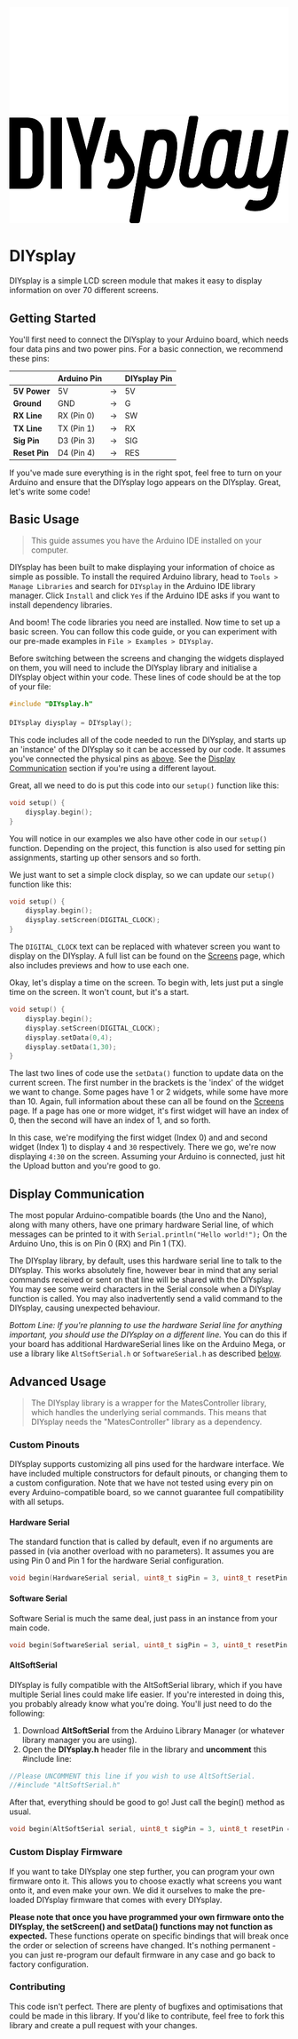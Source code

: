 ![DIYsplay Logo](./DIYsplay_Logo_White.png#gh-dark-mode-only)
![DIYsplay Logo](./DIYsplay_Logo.png#gh-light-mode-only)

# DIYsplay
DIYsplay is a simple LCD screen module that makes it easy to display information on over 70 different screens.

## Getting Started
You'll first need to connect the DIYsplay to your Arduino board, which needs four data pins and two power pins. For a basic connection, we recommend these pins:

|               | Arduino Pin |   | DIYsplay Pin |
|---------------|-------------|---|--------------|
| **5V Power**  | 5V          | → | 5V           |
| **Ground**    | GND         | → | G            |
| **RX Line**   | RX (Pin 0)  | → | SW           |
| **TX Line**   | TX (Pin 1)  | → | RX           |
| **Sig Pin**   | D3 (Pin 3)  | → | SIG          |
| **Reset Pin** | D4 (Pin 4)  | → | RES          |

If you've made sure everything is in the right spot, feel free to turn on your Arduino and ensure that the DIYsplay logo appears on the DIYsplay. Great, let's write some code!

## Basic Usage
> This guide assumes you have the Arduino IDE installed on your computer.

DIYsplay has been built to make displaying your information of choice as simple as possible. To install the required Arduino library, head to ```Tools > Manage Libraries``` and search for ```DIYsplay``` in the Arduino IDE library manager. Click ```Install``` and click ```Yes``` if the Arduino IDE asks if you want to install dependency libraries.



And boom! The code libraries you need are installed. Now time to set up a basic screen. You can follow this code guide, or you can experiment with our pre-made examples in ```File > Examples > DIYsplay```.

Before switching between the screens and changing the widgets displayed on them, you will need to include the DIYsplay library and initialise a DIYsplay object within your code. These lines of code should be at the top of your file:

```C++
#include "DIYsplay.h"

DIYsplay diysplay = DIYsplay();
```
This code includes all of the code needed to run the DIYsplay, and starts up an 'instance' of the DIYsplay so it can be accessed by our code. It assumes you've connected the physical pins as [above](#getting-started). See the [Display Communication](#display-communication) section if you're using a different layout.

Great, all we need to do is put this code into our ```setup()``` function like this:

```C++
void setup() {
    diysplay.begin();
}
```

You will notice in our examples we also have other code in our ```setup()``` function. Depending on the project, this function is also used for setting pin assignments, starting up other sensors and so forth.

We just want to set a simple clock display, so we can update our ```setup()``` function like this:
```C++
void setup() {
    diysplay.begin();
    diysplay.setScreen(DIGITAL_CLOCK);
}
```
The ```DIGITAL_CLOCK``` text can be replaced with whatever screen you want to display on the DIYsplay. A full list can be found on the [Screens](#diysplay) page, which also includes previews and how to use each one. <!--- ?? TODO: UPDATE SCREENS LINK -->

Okay, let's display a time on the screen. To begin with, lets just put a single time on the screen. It won't count, but it's a start.
```C++
void setup() {
    diysplay.begin();
    diysplay.setScreen(DIGITAL_CLOCK);
    diysplay.setData(0,4);
    diysplay.setData(1,30);
}
```

The last two lines of code use the ```setData()``` function to update data on the current screen. The first number in the brackets is the 'index' of the widget we want to change. Some pages have 1 or 2 widgets, while some have more than 10. Again, full information about these can all be found on the [Screens](#diysplay)<!--- ?? TODO: UPDATE SCREENS LINK --> page. If a page has one or more widget, it's first widget will have an index of 0, then the second will have an index of 1, and so forth.

In this case, we're modifying the first widget (Index 0) and and second widget (Index 1) to display ```4``` and ```30``` respectively. There we go, we're now displaying ```4:30``` on the screen. Assuming your Arduino is connected, just hit the Upload button and you're good to go.

## Display Communication
The most popular Arduino-compatible boards (the Uno and the Nano), along with many others, have one primary hardware Serial line, of which messages can be printed to it with ```Serial.println("Hello world!");``` On the Arduino Uno, this is on Pin 0 (RX) and Pin 1 (TX).

The DIYsplay library, by default, uses this hardware serial line to talk to the DIYsplay. This works absolutely fine, however bear in mind that any serial commands received or sent on that line will be shared with the DIYsplay. You may see some weird characters in the Serial console when a DIYsplay function is called. You may also inadvertently send a valid command to the DIYsplay, causing unexpected behaviour.

*Bottom Line: If you're planning to use the hardware Serial line for anything important, you should use the DIYsplay on a different line.* You can do this if your board has additional HardwareSerial lines like on the Arduino Mega, or use a library like ```AltSoftSerial.h``` or ```SoftwareSerial.h``` as described [below](#custom-pinouts).


## Advanced Usage
> The DIYsplay library is a wrapper for the MatesController library, which handles the underlying serial commands. This means that DIYsplay needs the "MatesController" library as a dependency.

### Custom Pinouts
DIYsplay supports customizing all pins used for the hardware interface. We have included multiple constructors for default pinouts, or changing them to a custom configuration. Note that we have not tested using every pin on every Arduino-compatible board, so we cannot guarantee full compatibility with all setups.

#### Hardware Serial
The standard function that is called by default, even if no arguments are passed in (via another overload with no parameters). It assumes you are using Pin 0 and Pin 1 for the hardware Serial configuration.
```C++
void begin(HardwareSerial serial, uint8_t sigPin = 3, uint8_t resetPin = 4);
```

#### Software Serial
Software Serial is much the same deal, just pass in an instance from your main code.
```C++
void begin(SoftwareSerial serial, uint8_t sigPin = 3, uint8_t resetPin = 4);
```

#### AltSoftSerial
DIYsplay is fully compatible with the AltSoftSerial library, which if you have multiple Serial lines could make life easier. If you're interested in doing this, you probably already know what you're doing. You'll just need to do the following:

1. Download **AltSoftSerial** from the Arduino Library Manager (or whatever library manager you are using).
2. Open the **DIYsplay.h** header file in the library and **uncomment** this #include line:
```C++
//Please UNCOMMENT this line if you wish to use AltSoftSerial.
//#include "AltSoftSerial.h"
```
After that, everything should be good to go! Just call the begin() method as usual.
```C++
void begin(AltSoftSerial serial, uint8_t sigPin = 3, uint8_t resetPin = 4);
```
### Custom Display Firmware
If you want to take DIYsplay one step further, you can program your own firmware onto it. This allows you to choose exactly what screens you want onto it, and even make your own. We did it ourselves to make the pre-loaded DIYsplay firmware that comes with every DIYsplay.

**Please note that once you have programmed your own firmware onto the DIYsplay, the setScreen() and setData() functions may not function as expected.** These functions operate on specific bindings that will break once the order or selection of screens have changed. It's nothing permanent - you can just re-program our default firmware in any case and go back to factory configuration.

### Contributing
This code isn't perfect. There are plenty of bugfixes and optimisations that could be made in this library. If you'd like to contribute, feel free to fork this library and create a pull request with your changes.